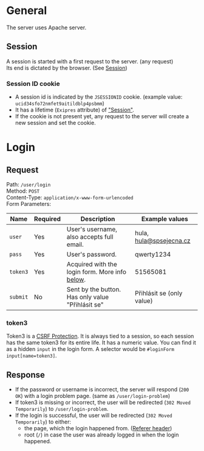# General

The server uses Apache server.

## Session

A session is started with a first request to the server. (any request)  
Its end is dictated by the browser. (See [Session](https://developer.mozilla.org/en-US/docs/Web/HTTP/Cookies#define_the_lifetime_of_a_cookie))

### Session ID cookie

- A session id is indicated by the `JSESSIONID` cookie. (example value: `ucid34sfo72nmfet9aitildblp4psbmm`)
- It has a lifetime (`Exipres` attribute) of ["Session"](https://developer.mozilla.org/en-US/docs/Web/HTTP/Cookies#define_the_lifetime_of_a_cookie).
- If the cookie is not present yet, any request to the server will create a new session and set the cookie.

# Login

## Request
Path: `/user/login`  
Method: `POST`    
Content-Type: `application/x-www-form-urlencoded`  
Form Parameters:

| Name     | Required | Description                                               | Example values            |
|----------|----------|-----------------------------------------------------------|---------------------------|
| `user`   | Yes      | User's username, also accepts full email.                 | hula, hula@spsejecna.cz   |
| `pass`   | Yes      | User's password.                                          | qwerty1234                |
| `token3` | Yes      | Acquired with the login form. More info [below](#token3). | 51565081                  |
| `submit` | No       | Sent by the button. Has only value "Přihlásit se"         | Přihlásit se (only value) |

### token3
Token3 is a [CSRF Protection](https://laravel.com/docs/9.x/csrf). It is always tied to a session, so each session has the same token3 for its entire life. It has a numeric value. You can find it as a hidden `input` in the login form. A selector would be `#loginForm input[name=token3]`.

## Response
- If the password or username is incorrect, the server will respond (`200 OK`) with a login problem page. (same as `/user/login-problem`)  
- If token3 is missing or incorrect, the user will be redirected (`302 Moved Temporarily`) to `/user/login-problem`.
- If the login is successful, the user will be redirected (`302 Moved Temporarily`) to either:
  - the page, which the login happened from. ([Referer header](https://developer.mozilla.org/en-US/docs/Web/HTTP/Headers/Referer))
  - root (`/`) in case the user was already logged in when the login happened.